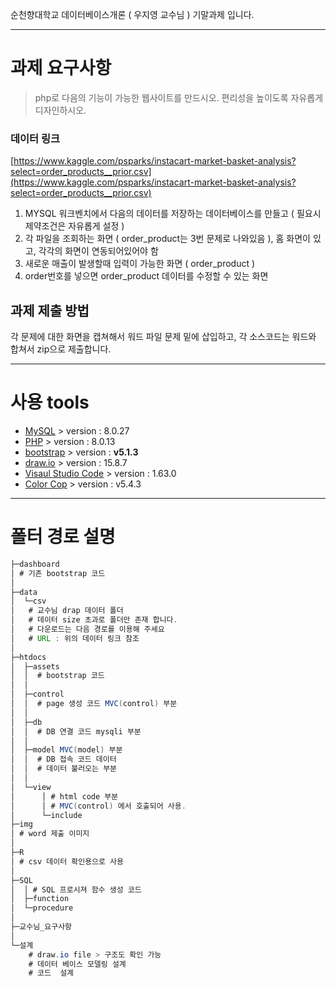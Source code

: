 순천향대학교 데이터베이스개론 ( 우지영 교수님 ) 기말과제 입니다.

---

# 과제 요구사항

> php로 다음의 기능이 가능한 웹사이트를 만드시오. 편리성을 높이도록 자유롭게 디자인하시오.
> 

### 데이터 링크

[https://www.kaggle.com/psparks/instacart-market-basket-analysis?select=order_products__prior.csv](https://www.kaggle.com/psparks/instacart-market-basket-analysis?select=order_products__prior.csv)

1. MYSQL 워크벤치에서 다음의 데이터를 저장하는 데이터베이스를 만들고 
( 필요시 제약조건은 자유롭게 설정 )
2. 각 파일을 조회하는 화면 ( order_product는 3번 문제로 나와있음 ), 홈 화면이 있고, 각각의 화면이 연동되어있어야 함
3. 새로운 매출이 발생할때 입력이 가능한 화면 ( order_product )
4. order번호를 넣으면 order_product 데이터를 수정할 수 있는 화면

## 과제 제출 방법

각 문제에 대한 화면을 캡쳐해서 워드 파일 문제 밑에 삽입하고, 각 소스코드는 워드와 합쳐서 zip으로 제출합니다.

---

# 사용 tools

- [MySQL](https://www.mysql.com/) > version : 8.0.27
- [PHP](https://www.php.net/) > version : 8.0.13
- [bootstrap](https://getbootstrap.com/) > version : **v5.1.3**
- [draw.io](http://draw.io) > version : 15.8.7
- [Visaul Studio Code](https://code.visualstudio.com/) > version : 1.63.0
- [Color Cop](https://code.visualstudio.com/) > version : v5.4.3

---

# 폴터 경로 설명

```java
├─dashboard
│ # 기존 bootstrap 코드
│ 
├─data
│  └─csv
│   # 교수님 drap 데이터 폴더
│   # 데이터 size 초과로 폴더만 존재 합니다.
│   # 다운로드는 다음 경로를 이용해 주세요
│   # URL : 위의 데이터 링크 참조
│
├─htdocs
│  ├─assets
│  │  # bootstrap 코드
│  │  
│  ├─control
│  │  # page 생성 코드 MVC(control) 부분
│  │  
│  ├─db
│  │  # DB 연결 코드 mysqli 부분
│  │  
│  ├─model MVC(model) 부분
│  │  # DB 접속 코드 데이터
│  │  # 데이터 불러오는 부분
│  │
│  └─view
│      │ # html code 부분 
│      │ # MVC(control) 에서 호출되어 사용.
│      └─include
├─img
│ # word 제출 이미지
│ 
├─R
│ # csv 데이터 확인용으로 사용
│ 
├─SQL
│  │ # SQL 프로시져 함수 생성 코드
│  ├─function
│  └─procedure
│ 
├─교수님_요구사항
│ 
└─설계
    # draw.io file > 구조도 확인 가능
    # 데이터 베이스 모델링 설계
    # 코드  설계
```
